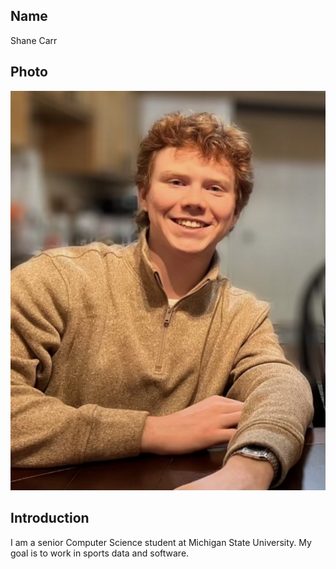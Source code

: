 ## Name
Shane Carr

## Photo
![profile image](/images/shaneCarr.png "Shane Carr")

## Introduction
I am a senior Computer Science student at Michigan State University. My goal is to work in sports data and software.